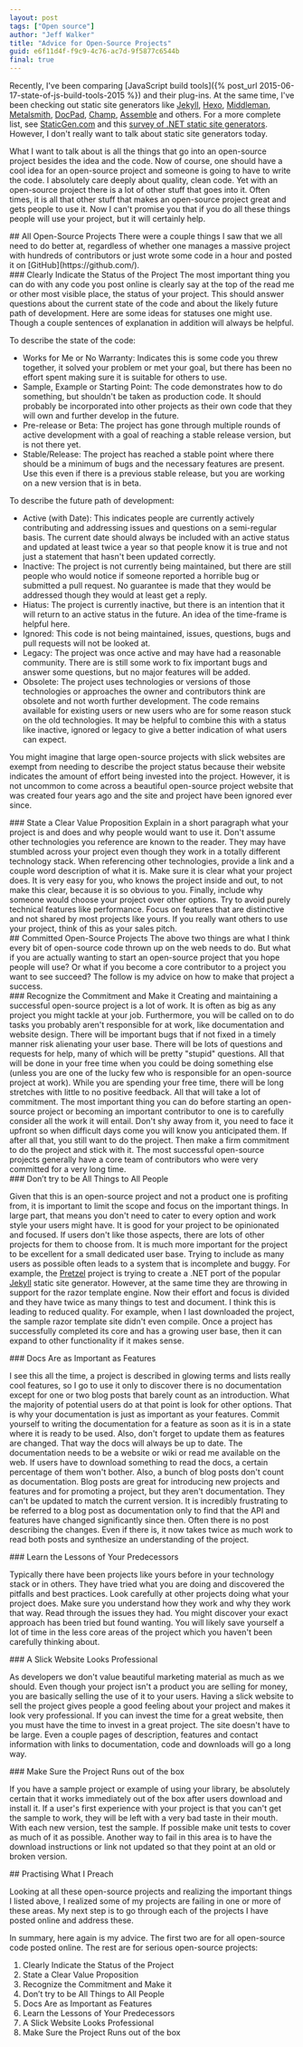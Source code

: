 ```yaml
---
layout: post
tags: ["Open source"]
author: "Jeff Walker"
title: "Advice for Open-Source Projects"
guid: e6f11d4f-f9c9-4c76-ac7d-9f5877c6544b
final: true
---
```

Recently, I've been comparing [JavaScript build tools]({% post_url 2015-06-17-state-of-js-build-tools-2015 %}) and their plug-ins. At the same time, I've been checking out static site generators like [Jekyll](http://jekyllrb.com), [Hexo](https://hexo.io), [Middleman](https://middlemanapp.com), [Metalsmith](http://www.metalsmith.io), [DocPad](https://docpad.org), [Champ](https://github.com/lukevenediger/champ), [Assemble](http://assemble.io) and others. For a more complete list, see [StaticGen.com](https://www.staticgen.com) and this [survey of .NET static site generators](http://www.daveaglick.com/posts/a-survey-of-dotnet-static-site-generators). However, I don't really want to talk about static site generators today.

What I want to talk about is all the things that go into an open-source project besides the idea and the code. Now of course, one should have a cool idea for an open-source project and someone is going to have to write the code. I absolutely care deeply about quality, clean code. Yet with an open-source project there is a lot of other stuff that goes into it. Often times, it is all that other stuff that makes an open-source project great and gets people to use it. Now I can't promise you that if you do all these things people will use your project, but it will certainly help.

<section markdown="1">
## All Open-Source Projects
There were a couple things I saw that we all need to do better at, regardless of whether one manages a massive project with hundreds of contributors or just wrote some code in a hour and posted it on [GitHub](https://github.com/).

<section markdown="1">
### Clearly Indicate the Status of the Project
The most important thing you can do with any code you post online is clearly say at the top of the read me or other most visible place, the status of your project. This should answer questions about the current state of the code and about the likely future path of development. Here are some ideas for statuses one might use. Though a couple sentences of explanation in addition will always be helpful.

To describe the state of the code:

* Works for Me or No Warranty: Indicates this is some code you threw together, it solved your problem or met your goal, but there has been no effort spent making sure it is suitable for others to use.
* Sample, Example or Starting Point: The code demonstrates how to do something, but shouldn't be taken as production code. It should probably be incorporated into other projects as their own code that they will own and further develop in the future.
* Pre-release or Beta: The project has gone through multiple rounds of active development with a goal of reaching a stable release version, but is not there yet.
* Stable/Release: The project has reached a stable point where there should be a minimum of bugs and the necessary features are present. Use this even if there is a previous stable release, but you are working on a new version that is in beta.

To describe the future path of development:

* Active (with Date): This indicates people are currently actively contributing and addressing issues and questions on a semi-regular basis. The current date should always be included with an active status and updated at least twice a year so that people know it is true and not just a statement that hasn't been updated correctly.
* Inactive: The project is not currently being maintained, but there are still people who would notice if someone reported a horrible bug or submitted a pull request. No guarantee is made that they would be addressed though they would at least get a reply.
* Hiatus: The project is currently inactive, but there is an intention that it will return to an active status in the future. An idea of the time-frame is helpful here.
* Ignored: This code is not being maintained, issues, questions, bugs and pull requests will not be looked at.
* Legacy: The project was once active and may have had a reasonable community. There are is still some work to fix important bugs and answer some questions, but no major features will be added.
* Obsolete: The project uses technologies or versions of those technologies or approaches the owner and contributors think are obsolete and not worth further development. The code remains available for existing users or new users who are for some reason stuck on the old technologies. It may be helpful to combine this with a status like inactive, ignored or legacy to give a better indication of what users can expect.

You might imagine that large open-source projects with slick websites are exempt from needing to describe the project status because their website indicates the amount of effort being invested into the project. However, it is not uncommon to come across a beautiful open-source project website that was created four years ago and the site and project have been ignored ever since.
</section>

<section markdown="1">
### State a Clear Value Proposition
Explain in a short paragraph what your project is and does and why people would want to use it. Don't assume other technologies you reference are known to the reader. They may have stumbled across your project even though they work in a totally different technology stack. When referencing other technologies, provide a link and a couple word description of what it is. Make sure it is clear what your project does. It is very easy for you, who knows the project inside and out, to not make this clear, because it is so obvious to you. Finally, include why someone would choose your project over other options. Try to avoid purely technical features like performance. Focus on features that are distinctive and not shared by most projects like yours. If you really want others to use your project, think of this as your sales pitch.
</section>
</section>

<section markdown="1">
## Committed Open-Source Projects
The above two things are what I think every bit of open-source code thrown up on the web needs to do. But what if you are actually wanting to start an open-source project that you hope people will use? Or what if you become a core contributor to a project you want to see succeed? The follow is my advice on how to make that project a success.

<section markdown="1">
### Recognize the Commitment and Make it
Creating and maintaining a successful open-source project is a lot of work. It is often as big as any project you might tackle at your job. Furthermore, you will be called on to do tasks you probably aren't responsible for at work, like documentation and website design. There will be important bugs that if not fixed in a timely manner risk alienating your user base. There will be lots of questions and requests for help, many of which will be pretty "stupid" questions. All that will be done in your free time when you could be doing something else (unless you are one of the lucky few who is responsible for an open-source project at work). While you are spending your free time, there will be long stretches with little to no positive feedback. All that will take a lot of commitment. The most important thing you can do before starting an open-source project or becoming an important contributor to one is to carefully consider all the work it will entail. Don't shy away from it, you need to face it upfront so when difficult days come you will know you anticipated them. If after all that, you still want to do the project. Then make a firm commitment to do the project and stick with it. The most successful open-source projects generally have a core team of contributors who were very committed for a very long time.
</section>

<section markdown="1">
### Don’t try to be All Things to All People

Given that this is an open-source project and not a product one is profiting from, it is important to limit the scope and focus on the important things. In large part, that means you don't need to cater to every option and work style your users might have. It is good for your project to be opinionated and focused. If users don't like those aspects, there are lots of other projects for them to choose from. It is much more important for the project to be excellent for a small dedicated user base. Trying to include as many users as possible often leads to a system that is incomplete and buggy. For example, the [Pretzel](https://github.com/Code52/pretzel) project is trying to create a .NET port of the popular [Jekyll](http://jekyllrb.com/) static site generator. However, at the same time they are throwing in support for the razor template engine. Now their effort and focus is divided and they have twice as many things to test and document. I think this is leading to reduced quality. For example, when I last downloaded the project, the sample razor template site didn't even compile. Once a project has successfully completed its core and has a growing user base, then it can expand to other functionality if it makes sense.
</section>

<section markdown="1">
### Docs Are as Important as Features

I see this all the time, a project is described in glowing terms and lists really cool features, so I go to use it only to discover there is no documentation except for one or two blog posts that barely count as an introduction. What the majority of potential users do at that point is look for other options. That is why your documentation is just as important as your features. Commit yourself to writing the documentation for a feature as soon as it is in a state where it is ready to be used. Also, don't forget to update them as features are changed. That way the docs will always be up to date. The documentation needs to be a website or wiki or read me available on the web. If users have to download something to read the docs, a certain percentage of them won't bother. Also, a bunch of blog posts don't count as documentation. Blog posts are great for introducing new projects and features and for promoting a project, but they aren't documentation. They can't be updated to match the current version. It is incredibly frustrating to be referred to a blog post as documentation only to find that the API and features have changed significantly since then. Often there is no post describing the changes. Even if there is, it now takes twice as much work to read both posts and synthesize an understanding of the project.
</section>

<section markdown="1">
### Learn the Lessons of Your Predecessors

Typically there have been projects like yours before in your technology stack or in others. They have tried what you are doing and discovered the pitfalls and best practices. Look carefully at other projects doing what your project does. Make sure you understand how they work and why they work that way. Read through the issues they had. You might discover your exact approach has been tried but found wanting. You will likely save yourself a lot of time in the less core areas of the project which you haven't been carefully thinking about.
</section>

<section markdown="1">
### A Slick Website Looks Professional

As developers we don't value beautiful marketing material as much as we should. Even though your project isn't a product you are selling for money, you are basically selling the use of it to your users. Having a slick website to sell the project gives people a good feeling about your project and makes it look very professional. If you can invest the time for a great website, then you must have the time to invest in a great project. The site doesn't have to be large. Even a couple pages of description, features and contact information with links to documentation, code and downloads will go a long way.
</section>

<section markdown="1">
### Make Sure the Project Runs out of the box

If you have a sample project or example of using your library, be absolutely certain that it works immediately out of the box after users download and install it. If a user's first experience with your project is that you can't get the sample to work, they will be left with a very bad taste in their mouth. With each new version, test the sample. If possible make unit tests to cover as much of it as possible. Another way to fail in this area is to have the download instructions or link not updated so that they point at an old or broken version.
</section>
</section>

<section markdown="1">
## Practising What I Preach

Looking at all these open-source projects and realizing the important things I listed above, I realized some of my projects are failing in one or more of these areas. My next step is to go through each of the projects I have posted online and address these.

In summary, here again is my advice. The first two are for all open-source code posted online. The rest are for serious open-source projects:

1. Clearly Indicate the Status of the Project
2. State a Clear Value Proposition
3. Recognize the Commitment and Make it
4. Don’t try to be All Things to All People
5. Docs Are as Important as Features
6. Learn the Lessons of Your Predecessors
7. A Slick Website Looks Professional
8. Make Sure the Project Runs out of the box
</section>
